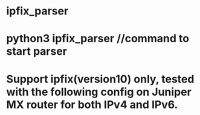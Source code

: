 # ipfix_parser
# python3 ipfix_parser   //command to start parser
# Support ipfix(version10) only, tested with the following config on Juniper MX router for both IPv4 and IPv6.
